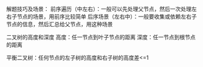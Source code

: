 解题技巧及场景：
前序遍历（中左右）：一般可以先处理父节点，然后一次处理左右子节点的场景，用前序比较简单
后序场景（左右中）：一般要收集或依赖左右子节点的信息，然后汇总给父节点，用这种场景


二叉树的高度和深度
高度：任一节点到叶子节点的距离
深度：任一节点到根节点的距离


平衡二叉树：任何节点的左子树的高度和右子树的高度差<=1
